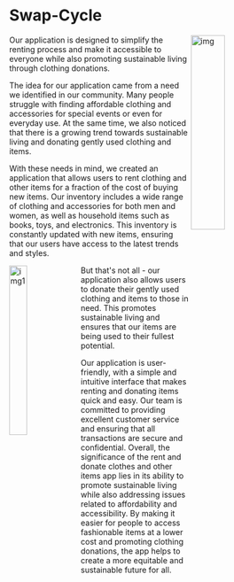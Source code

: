 # Swap-Cycle
<img src="https://user-images.githubusercontent.com/70430389/228442766-a619f7ea-064f-44dc-add1-3d4fadc03b57.png"
align="right" 
     title="img" width="35%" height="30%">
     
     
   

Our application is designed to simplify the renting process and make it accessible to everyone while also promoting sustainable living through clothing donations.

The idea for our application came from a need we identified in our community. Many people struggle with finding affordable clothing and accessories for special events or even for everyday use. At the same time, we also noticed that there is a growing trend towards sustainable living and donating gently used clothing and items.

With these needs in mind, we created an application that allows users to rent clothing and other items for a fraction of the cost of buying new items. Our inventory includes a wide range of clothing and accessories for both men and women, as well as household items such as books, toys, and electronics. This inventory is constantly updated with new items, ensuring that our users have access to the latest trends and styles.



<img src="https://user-images.githubusercontent.com/70430389/228441392-1fbe155b-ecb8-4a5d-bdd1-e7650785c643.png"
align="left"  title="img1" width="25%" height="28%"> 
     
But that's not all - our application also allows users to donate their gently used clothing and items to those in need. This promotes sustainable living and ensures that our items are being used to their fullest potential.

Our application is user-friendly, with a simple and intuitive interface that makes renting and donating items quick and easy. Our team is committed to providing excellent customer service and ensuring that all transactions are secure and confidential.
Overall, the significance of the rent and donate clothes and other items app lies in its ability to promote sustainable living while also addressing issues related to affordability and accessibility. By making it easier for people to access fashionable items at a lower cost and promoting clothing donations, the app helps to create a more equitable and sustainable future for all.
